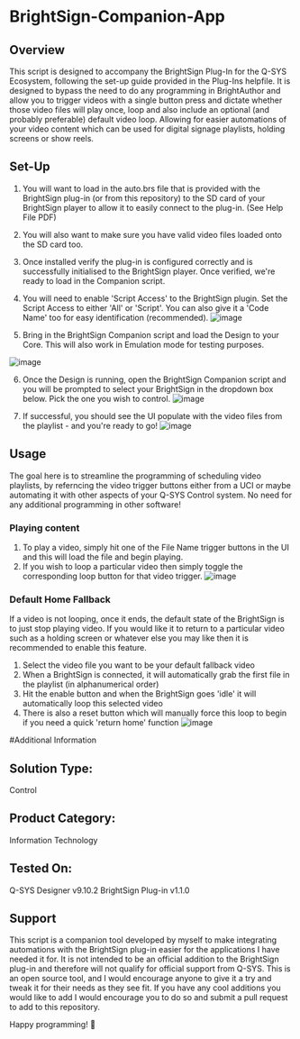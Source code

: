 # BrightSign-Companion-App

## Overview
This script is designed to accompany the BrightSign Plug-In for the Q-SYS Ecosystem, following the set-up guide provided in the Plug-Ins helpfile. It is designed to bypass the need to do any programming in BrightAuthor and allow you to trigger videos with a single button press and dictate whether those video files will play once, loop and also include an optional (and probably preferable) default video loop. Allowing for easier automations of your video content which can be used for digital signage playlists, holding screens or show reels.

## Set-Up
1. You will want to load in the auto.brs file that is provided with the BrightSign plug-in (or from this repository) to the SD card of your BrightSign player to allow it to easily connect to the plug-in. (See Help File PDF)
2. You will also want to make sure you have valid video files loaded onto the SD card too. 
3. Once installed verify the plug-in is configured correctly and is successfully initialised to the BrightSign player. Once verified, we're ready to load in the Companion script.
4. You will need to enable 'Script Access' to the BrightSign plugin. Set the Script Access to either 'All' or 'Script'. You can also give it a 'Code Name' too for easy identification (recommended).
![image](https://github.com/user-attachments/assets/1ac95f7b-8827-4968-90af-d7a03e5703e1)

5. Bring in the BrightSign Companion script and load the Design to your Core. This will also work in Emulation mode for testing purposes.

![image](https://github.com/user-attachments/assets/3a85e78a-8948-47cc-bd5d-bcee0c8878c7)

6. Once the Design is running, open the BrightSign Companion script and you will be prompted to select your BrightSign in the dropdown box below. Pick the one you wish to control.
![image](https://github.com/user-attachments/assets/91d483eb-7d28-401d-a01e-0a667fcf8063)

7. If successful, you should see the UI populate with the video files from the playlist - and you're ready to go!
![image](https://github.com/user-attachments/assets/be364810-c0ad-49e2-b963-10c22738f200)

## Usage
The goal here is to streamline the programming of scheduling video playlists, by referncing the video trigger buttons either from a UCI or maybe automating it with other aspects of your Q-SYS Control system. No need for any additional programming in other software!

### Playing content
1. To play a video, simply hit one of the File Name trigger buttons in the UI and this will load the file and begin playing.
2. If you wish to loop a particular video then simply toggle the corresponding loop button for that video trigger.
![image](https://github.com/user-attachments/assets/bd2397bb-754c-4438-b349-f695189df260)

### Default Home Fallback
If a video is not looping, once it ends, the default state of the BrightSign is to just stop playing video. If you would like it to return to a particular video such as a holding screen or whatever else you may like then it is recommended to enable this feature.

1. Select the video file you want to be your default fallback video
2. When a BrightSign is connected, it will automatically grab the first file in the playlist (in alphanumerical order)
3. Hit the enable button and when the BrightSign goes 'idle' it will automatically loop this selected video
4. There is also a reset button which will manually force this loop to begin if you need a quick 'return home' function
![image](https://github.com/user-attachments/assets/92f87166-98d6-4926-b274-8a40e1963dbe)

#Additional Information
## Solution Type: 
Control

## Product Category:
Information Technology

## Tested On:
Q-SYS Designer v9.10.2
BrightSign Plug-in v1.1.0

## Support
This script is a companion tool developed by myself to make integrating automations with the BrightSign plug-in easier for the applications I have needed it for. It is not intended to be an official addition to the BrightSign plug-in and therefore will not qualify for official support from Q-SYS. 
This is an open source tool, and I would encourage anyone to give it a try and tweak it for their needs as they see fit. If you have any cool additions you would like to add I would encourage you to do so and submit a pull request to add to this repository.

Happy programming! 🚀
